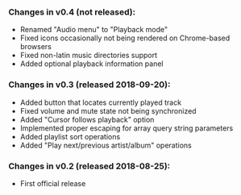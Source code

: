 ### Changes in v0.4 (not released):
- Renamed "Audio menu" to "Playback mode"
- Fixed icons occasionally not being rendered on Chrome-based browsers
- Fixed non-latin music directories support
- Added optional playback information panel

### Changes in v0.3 (released 2018-09-20):
- Added button that locates currently played track
- Fixed volume and mute state not being synchronized
- Added "Cursor follows playback" option
- Implemented proper escaping for array query string parameters
- Added playlist sort operations
- Added "Play next/previous artist/album" operations

### Changes in v0.2 (released 2018-08-25):
- First official release
